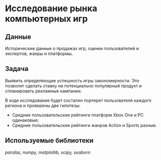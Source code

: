 # Исследование рынка компьютерных игр

## Данные

Исторические данные о продажах игр, оценки пользователей и экспертов, жанры и платформы.

## Задача

Выявить определяющие успешность игры закономерности. Это позволит сделать ставку на потенциально популярный продукт и спланировать рекламные кампании.

В ходе исследования будет состален портерет пользователя каждого региона и проверены две гипотезы:
- Средние пользовательские рейтинги платформ Xbox One и PC одинаковые;
- Средние пользовательские рейтинги жанров Action и Sports разные.

## Используемые библиотеки
*pandas, numpy, matplotlib, scipy, seaborn*
